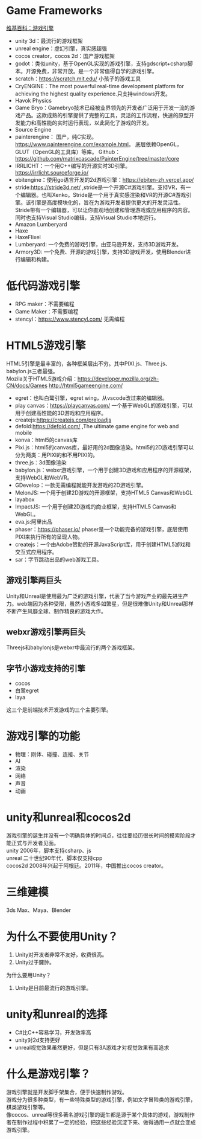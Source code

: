 
# Game Frameworks
[维基百科：游戏引擎](https://zh.wikipedia.org/wiki/%E6%B8%B8%E6%88%8F%E5%BC%95%E6%93%8E%E5%88%97%E8%A1%A8)  
* unity 3d：最流行的游戏框架
* unreal engine：虚幻引擎，真实感超强
* cocos creator，cocos 2d：国产游戏框架
* godot：类似unity，基于OpenGL实现的游戏引擎，支持gdscript+csharp脚本。开源免费，非常开放。是一个非常值得自学的游戏引擎。
* scratch：https://scratch.mit.edu/  小孩子的游戏工具
* CryENGINE：The most powerful real-time development platform for achieving the highest quality experience.只支持windows开发。
* Havok Physics
* Game Bryo：Gamebryo技术已经被业界领先的开发者广泛用于开发一流的游戏产品。这款成熟的引擎提供了完整的工具，灵活的工作流程，快速的原型开发能力和高性能的实时运行表现，以此简化了游戏的开发。
* Source Engine
* painterengine：
国产，纯C实现。<https://www.painterengine.com/example.html>。
底层依赖OpenGL，GLUT（OpenGL的工具库）等库。
Github：<https://github.com/matrixcascade/PainterEngine/tree/master/core>
* IRRLICHT：一个用C++编写的开源实时3D引擎。https://irrlicht.sourceforge.io/
* ebitengine：使用go语言开发的2d游戏引擎：https://ebiten-zh.vercel.app/
* stride:<https://stride3d.net/>  ,stride是一个开源C#游戏引擎。支持VR，有一个编辑器。也叫Xenko。Stride是一个用于真实感渲染和VR的开源C#游戏引擎。该引擎是高度模块化的，旨在为游戏开发者提供更大的开发灵活性。Stride带有一个编辑器，可以让你直观地创建和管理游戏或应用程序的内容。同时也支持Visual Studio编辑，支持Visual Studio本地运行。
* Amazon Lumberyard
* Haxe
* HaxeFlixel
* Lumberyard: 一个免费的游戏引擎，由亚马逊开发，支持3D游戏开发。
* Armory3D: 一个免费、开源的游戏引擎，支持3D游戏开发，使用Blender进行编辑和构建。

# 低代码游戏引擎
* RPG maker：不需要编程
* Game Maker：不需要编程
* stencyl：https://www.stencyl.com/ 无需编程

# HTML5游戏引擎
HTML5引擎是最丰富的，各种框架层出不穷。其中PIXI.js、Three.js、babylon.js三者最强。  
Mozila关于HTML5游戏介绍：https://developer.mozilla.org/zh-CN/docs/Games 
http://html5gameengine.com/  
* egret：也叫白鹭引擎，egret wing，从vscode改过来的编辑器。
* play canvas：https://playcanvas.com/ 一个基于WebGL的游戏引擎，可以用于创建高性能的3D游戏和应用程序。
* createjs:https://createjs.com/preloadjs
* defold:https://defold.com/ ,The ultimate game engine for web and mobile
* konva：html5的canvas库
* Pixi.js：html5的canvas库，最好用的2d图像渲染。html5的2D游戏引擎可以分为两类：用PIXI的和不用PIXI的。  
* three.js：3d图像渲染
* babylon.js：webxr游戏引擎，一个用于创建3D游戏和应用程序的开源框架，支持WebGL和WebVR。
* GDevelop：一款无需编程就能开发游戏的2D游戏引擎。   
* MelonJS: 一个用于创建2D游戏的开源框架，支持HTML5 Canvas和WebGL
* layabox
* ImpactJS: 一个用于创建2D游戏的商业框架，支持HTML5 Canvas和WebGL。
* eva.js:阿里出品
* phaser：https://phaser.io/ phaser是一个功能完备的游戏引擎，底层使用PIXI来执行所有的呈现人物。
* createjs：一个由Adobe赞助的开源JavaScript库，用于创建HTML5游戏和交互式应用程序。
* sar：字节跳动出品的web游戏工具。

## 游戏引擎两巨头
Unity和Unreal是使用最为广泛的游戏引擎，代表了当今游戏产业的最先进生产力。web端因为各种受限，虽然小游戏多如繁星，但是很难像Unity和Unreal那样不断产生风靡全球、制作精良的游戏大作。 
## webxr游戏引擎两巨头
Threejs和babylonjs是webxr中最流行的两个游戏框架。



## 字节小游戏支持的引擎
* cocos
* 白鹭egret
* laya

这三个是前端技术开发游戏的三个主要引擎。

# 游戏引擎的功能
* 物理：刚体、碰撞、连接、关节
* AI
* 渲染
* 网络
* 声音
* 动画


# unity和unreal和cocos2d
游戏引擎的诞生并没有一个明确具体的时间点，往往要经历很长时间的摸索阶段才能正式与开发者见面。  
unity 2006年，脚本支持csharp、js  
unreal 二十世纪90年代，脚本仅支持cpp  
cocos2d 2008年兴起于阿根廷。2011年，中国推出cocos creator。  


# 三维建模
3ds Max、Maya、Blender 

# 为什么不要使用Unity？
1. Unity对开发者非常不友好，收费很高。
2. Unity过于臃肿。  

为什么要用Unity？
1. Unity是目前最流行的游戏引擎。

# unity和unreal的选择
* C#比C++容易学习，开发效率高
* unity对2d支持更好
* unreal视觉效果虽然更好，但是只有3A游戏才对视觉效果有高追求

# 什么是游戏引擎？
游戏引擎就是开发脚手架集合，便于快速制作游戏。  
游戏分为很多种类型，有一些特殊类型的游戏引擎，例如文字冒险类的游戏引擎，棋类游戏引擎等。  
像cocos、unreal等很多著名游戏引擎的诞生都是源于某个具体的游戏，游戏制作者在制作过程中积累了一定的经验，把这些经验沉淀下来、做得通用一点就会变成游戏引擎。  